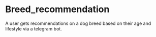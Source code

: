 # Breed_recommendation
A user gets recommendations on a dog breed based on their age and lifestyle via a telegram bot.

